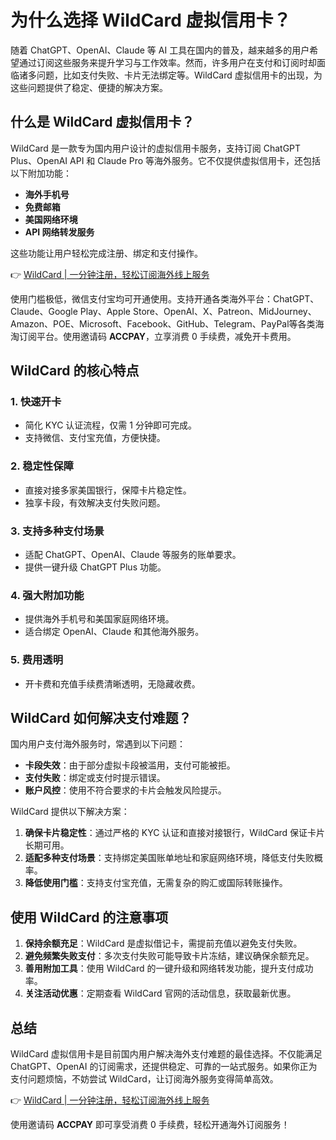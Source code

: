 # 为什么选择 WildCard 虚拟信用卡？

随着 ChatGPT、OpenAI、Claude 等 AI 工具在国内的普及，越来越多的用户希望通过订阅这些服务来提升学习与工作效率。然而，许多用户在支付和订阅时却面临诸多问题，比如支付失败、卡片无法绑定等。WildCard 虚拟信用卡的出现，为这些问题提供了稳定、便捷的解决方案。

## 什么是 WildCard 虚拟信用卡？

WildCard 是一款专为国内用户设计的虚拟信用卡服务，支持订阅 ChatGPT Plus、OpenAI API 和 Claude Pro 等海外服务。它不仅提供虚拟信用卡，还包括以下附加功能：

- **海外手机号**
- **免费邮箱**
- **美国网络环境**
- **API 网络转发服务**

这些功能让用户轻松完成注册、绑定和支付操作。

👉 [WildCard | 一分钟注册，轻松订阅海外线上服务](https://bbtdd.com/WildCard)

使用门槛极低，微信支付宝均可开通使用。支持开通各类海外平台：ChatGPT、Claude、Google Play、Apple Store、OpenAI、X、Patreon、MidJourney、Amazon、POE、Microsoft、Facebook、GitHub、Telegram、PayPal等各类海淘订阅平台。使用邀请码 **ACCPAY**，立享消费 0 手续费，减免开卡费用。

## WildCard 的核心特点

### 1. 快速开卡

- 简化 KYC 认证流程，仅需 1 分钟即可完成。
- 支持微信、支付宝充值，方便快捷。

### 2. 稳定性保障

- 直接对接多家美国银行，保障卡片稳定性。
- 独享卡段，有效解决支付失败问题。

### 3. 支持多种支付场景

- 适配 ChatGPT、OpenAI、Claude 等服务的账单要求。
- 提供一键升级 ChatGPT Plus 功能。

### 4. 强大附加功能

- 提供海外手机号和美国家庭网络环境。
- 适合绑定 OpenAI、Claude 和其他海外服务。

### 5. 费用透明

- 开卡费和充值手续费清晰透明，无隐藏收费。

## WildCard 如何解决支付难题？

国内用户支付海外服务时，常遇到以下问题：

- **卡段失效**：由于部分虚拟卡段被滥用，支付可能被拒。
- **支付失败**：绑定或支付时提示错误。
- **账户风控**：使用不符合要求的卡片会触发风险提示。

WildCard 提供以下解决方案：

1. **确保卡片稳定性**：通过严格的 KYC 认证和直接对接银行，WildCard 保证卡片长期可用。
2. **适配多种支付场景**：支持绑定美国账单地址和家庭网络环境，降低支付失败概率。
3. **降低使用门槛**：支持支付宝充值，无需复杂的购汇或国际转账操作。

## 使用 WildCard 的注意事项

1. **保持余额充足**：WildCard 是虚拟借记卡，需提前充值以避免支付失败。
2. **避免频繁失败支付**：多次支付失败可能导致卡片冻结，建议确保余额充足。
3. **善用附加工具**：使用 WildCard 的一键升级和网络转发功能，提升支付成功率。
4. **关注活动优惠**：定期查看 WildCard 官网的活动信息，获取最新优惠。

## 总结

WildCard 虚拟信用卡是目前国内用户解决海外支付难题的最佳选择。不仅能满足 ChatGPT、OpenAI 的订阅需求，还提供稳定、可靠的一站式服务。如果你正为支付问题烦恼，不妨尝试 WildCard，让订阅海外服务变得简单高效。

👉 [WildCard | 一分钟注册，轻松订阅海外线上服务](https://bbtdd.com/WildCard)

使用邀请码 **ACCPAY** 即可享受消费 0 手续费，轻松开通海外订阅服务！